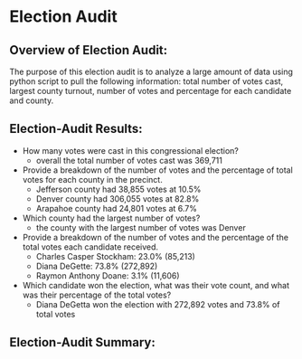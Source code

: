 # Election Audit 

## Overview of Election Audit: 
The purpose of this election audit is to analyze a large amount of data using python script to pull the following information: total number of votes cast, largest county turnout, number of votes and percentage for each candidate and county.

## Election-Audit Results:
- How many votes were cast in this congressional election?
    - overall the total number of votes cast was 369,711
- Provide a breakdown of the number of votes and the percentage of total votes for each county in the precinct.
    - Jefferson county had 38,855 votes at 10.5%
    - Denver county had 306,055 votes at 82.8%
    - Arapahoe county had 24,801 votes at 6.7%
- Which county had the largest number of votes?
    - the county with the largest number of votes was Denver 
- Provide a breakdown of the number of votes and the percentage of the total votes each candidate received.
    - Charles Casper Stockham: 23.0% (85,213)
    - Diana DeGette: 73.8% (272,892)
    - Raymon Anthony Doane: 3.1% (11,606)
- Which candidate won the election, what was their vote count, and what was their percentage of the total votes?
     - Diana DeGetta won the election with 272,892 votes and 73.8% of total votes 

## Election-Audit Summary:
